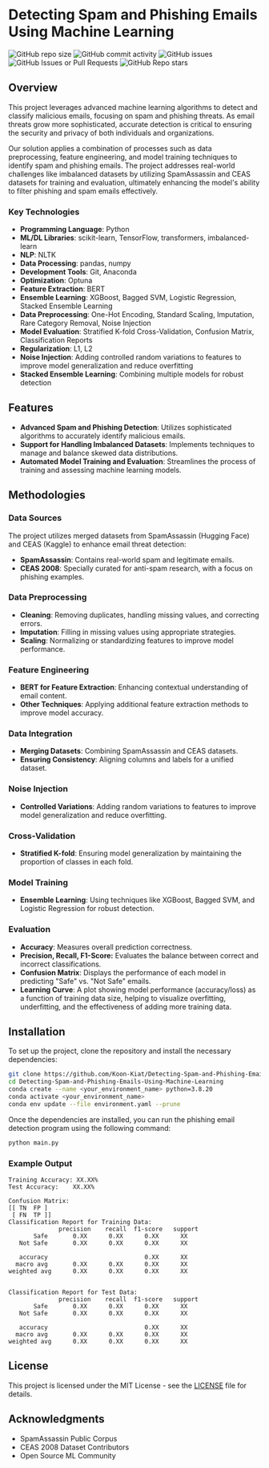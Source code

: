 # Detecting Spam and Phishing Emails Using Machine Learning

![GitHub repo size](https://img.shields.io/github/repo-size/Koon-Kiat/Phishing-Email-Detection)
![GitHub commit activity](https://img.shields.io/github/commit-activity/t/Koon-Kiat/Detecting-Spam-and-Phishing-Emails-Using-Machine-Learning?style=flat)
![GitHub issues](https://img.shields.io/github/issues/Koon-Kiat/Phishing-Email-Detection)
![GitHub Issues or Pull Requests](https://img.shields.io/github/issues-pr/Koon-Kiat/Detecting-Spam-and-Phishing-Emails-Using-Machine-Learning)
![GitHub Repo stars](https://img.shields.io/github/stars/Koon-Kiat/Detecting-Spam-and-Phishing-Emails-Using-Machine-Learning?style=flat)

## Overview

This project leverages advanced machine learning algorithms to detect and classify malicious emails, focusing on spam and phishing threats. As email threats grow more sophisticated, accurate detection is critical to ensuring the security and privacy of both individuals and organizations.

Our solution applies a combination of processes such as data preprocessing, feature engineering, and model training techniques to identify spam and phishing emails. The project addresses real-world challenges like imbalanced datasets by utilizing SpamAssassin and CEAS datasets for training and evaluation, ultimately enhancing the model's ability to filter phishing and spam emails effectively.

### Key Technologies

- **Programming Language**: Python
- **ML/DL Libraries**: scikit-learn, TensorFlow, transformers, imbalanced-learn
- **NLP**: NLTK
- **Data Processing**: pandas, numpy
- **Development Tools**: Git, Anaconda
- **Optimization**: Optuna
- **Feature Extraction**: BERT
- **Ensemble Learning**: XGBoost, Bagged SVM, Logistic Regression, Stacked Ensemble Learning
- **Data Preprocessing**: One-Hot Encoding, Standard Scaling, Imputation, Rare Category Removal, Noise Injection
- **Model Evaluation**: Stratified K-fold Cross-Validation, Confusion Matrix, Classification Reports
- **Regularization**: L1, L2
- **Noise Injection**: Adding controlled random variations to features to improve model generalization and reduce overfitting
- **Stacked Ensemble Learning**: Combining multiple models for robust detection

## Features

- **Advanced Spam and Phishing Detection**: Utilizes sophisticated algorithms to accurately identify malicious emails.
- **Support for Handling Imbalanced Datasets**: Implements techniques to manage and balance skewed data distributions.
- **Automated Model Training and Evaluation**: Streamlines the process of training and assessing machine learning models.

## Methodologies

### Data Sources

The project utilizes merged datasets from SpamAssassin (Hugging Face) and CEAS (Kaggle) to enhance email threat detection:

- **SpamAssassin**: Contains real-world spam and legitimate emails.
- **CEAS 2008**: Specially curated for anti-spam research, with a focus on phishing examples.

### Data Preprocessing

- **Cleaning**: Removing duplicates, handling missing values, and correcting errors.
- **Imputation**: Filling in missing values using appropriate strategies.
- **Scaling**: Normalizing or standardizing features to improve model performance.

### Feature Engineering

- **BERT for Feature Extraction**: Enhancing contextual understanding of email content.
- **Other Techniques**: Applying additional feature extraction methods to improve model accuracy.

### Data Integration

- **Merging Datasets**: Combining SpamAssassin and CEAS datasets.
- **Ensuring Consistency**: Aligning columns and labels for a unified dataset.

### Noise Injection

- **Controlled Variations**: Adding random variations to features to improve model generalization and reduce overfitting.

### Cross-Validation

- **Stratified K-fold**: Ensuring model generalization by maintaining the proportion of classes in each fold.

### Model Training

- **Ensemble Learning**: Using techniques like XGBoost, Bagged SVM, and Logistic Regression for robust detection.

### Evaluation

- **Accuracy**: Measures overall prediction correctness.
- **Precision, Recall, F1-Score:** Evaluates the balance between correct and incorrect classifications.
- **Confusion Matrix**: Displays the performance of each model in predicting "Safe" vs. "Not Safe" emails.
- **Learning Curve**: A plot showing model performance (accuracy/loss) as a function of training data size, helping to visualize overfitting, underfitting, and the effectiveness of adding more training data.


## Installation

To set up the project, clone the repository and install the necessary dependencies:

```bash
git clone https://github.com/Koon-Kiat/Detecting-Spam-and-Phishing-Emails-Using-Machine-Learning
cd Detecting-Spam-and-Phishing-Emails-Using-Machine-Learning
conda create --name <your_environment_name> python=3.8.20
conda activate <your_environment_name>
conda env update --file environment.yaml --prune
```

Once the dependencies are installed, you can run the phishing email detection program using the following command:

```bash
python main.py
```

### Example Output

```
Training Accuracy: XX.XX%
Test Accuracy:    XX.XX%

Confusion Matrix:
[[ TN  FP ]
 [ FN  TP ]]
Classification Report for Training Data:
              precision    recall  f1-score   support
       Safe       0.XX      0.XX      0.XX      XX
   Not Safe       0.XX      0.XX      0.XX      XX

   accuracy                           0.XX      XX
  macro avg       0.XX      0.XX      0.XX      XX
weighted avg      0.XX      0.XX      0.XX      XX


Classification Report for Test Data:
              precision    recall  f1-score   support
       Safe       0.XX      0.XX      0.XX      XX
   Not Safe       0.XX      0.XX      0.XX      XX

   accuracy                           0.XX      XX
  macro avg       0.XX      0.XX      0.XX      XX
weighted avg      0.XX      0.XX      0.XX      XX
```

## License

This project is licensed under the MIT License - see the [LICENSE](LICENSE) file for details.

## Acknowledgments

- SpamAssassin Public Corpus
- CEAS 2008 Dataset Contributors
- Open Source ML Community
